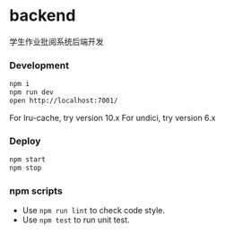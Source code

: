 # backend

学生作业批阅系统后端开发

### Development

```bash
npm i
npm run dev
open http://localhost:7001/
```
For lru-cache, try version 10.x
For undici, try version 6.x
### Deploy

```bash
npm start
npm stop
```

### npm scripts

- Use `npm run lint` to check code style.
- Use `npm test` to run unit test.
